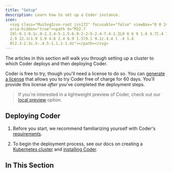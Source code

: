 ```yaml
---
title: "Setup"
description: Learn how to set up a Coder instance.
icon:
  <svg class="MuiSvgIcon-root jss172" focusable="false" viewBox="0 0 24 24"
  aria-hidden="true"><path d="M22.7
  19l-9.1-9.1c.9-2.3.4-5-1.5-6.9-2-2-5-2.4-7.4-1.3L9 6 6 9 1.6 4.7C.4 7.1.9 10.1
  2.9 12.1c1.9 1.9 4.6 2.4 6.9 1.5l9.1 9.1c.4.4 1 .4 1.4
  0l2.3-2.3c.5-.4.5-1.1.1-1.4z"></path></svg>
---
```


The articles in this section will walk you through setting up a cluster to which
Coder deploys and then deploying Coder.

Coder is free to try, though you'll need a license to do so. You can [generate a
   license](https://coder.com/trial) that allows you to try Coder free of charge
   for 60 days. You'll provide this license *after* you've completed the
   deployment steps.

> If you're interested in a lightweight preview of Coder, check out our [local
   preview](kubernetes/local-preview) option.

## Deploying Coder

1. Before you start, we recommend familiarizing yourself with Coder's
   [requirements](#requirements).

2. To begin the deployment process, see our docs on creating a [Kubernetes
   cluster](kubernetes/index.md) and [installing Coder](installation.md).

## In This Section

<children></children>
